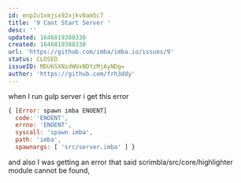 ```yaml
---
id: enp2u1xmjsx92xjkv0am5c7
title: '9 Cant Start Server '
desc: ''
updated: 1646819388338
created: 1646819388338
url: 'https://github.com/imba/imba.io/issues/9'
status: CLOSED
issueID: MDU6SXNzdWUxNDYzMjAyNDg=
author: 'https://github.com/frh3ddy'
---
```

when I run gulp server i get this error

``` javascript
{ [Error: spawn imba ENOENT]
  code: 'ENOENT',
  errno: 'ENOENT',
  syscall: 'spawn imba',
  path: 'imba',
  spawnargs: [ 'src/server.imba' ] }
```

and also I was getting an error that said scrimbla/src/core/highlighter module cannot be found, 
